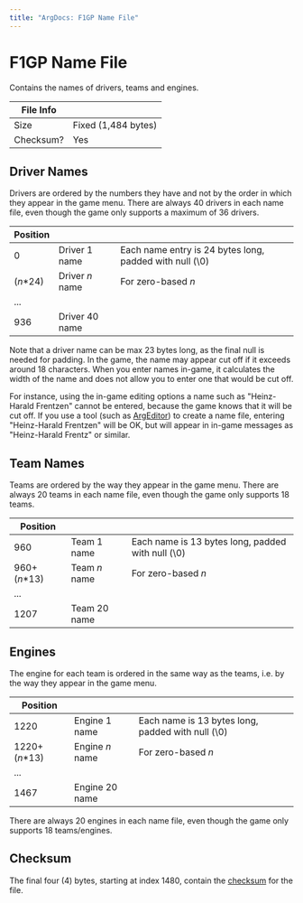 ```yaml
---
title: "ArgDocs: F1GP Name File"
---
```


# F1GP Name File

Contains the names of drivers, teams and engines.

<table class="table table-bordered table-striped table--tiny">
    <thead>
        <tr>
            <th>File Info</th>
            <th></th>
        </tr>
    </thead>
    <tbody>
        <tr>
            <td>Size</td>
            <td>Fixed (1,484 bytes)</td>
        </tr>
        <tr>
            <td>Checksum?</td>
            <td>Yes</td>
        </tr>
    </tbody>
</table>


## Driver Names

Drivers are ordered by the numbers they have and not by the order
in which they appear in the game menu. There are always 40 drivers in each name file,
even though the game only supports a maximum of 36 drivers.

<table class="table table-bordered table-striped table--small">
    <thead>
        <tr>
            <th class="text-right">Position</th>
            <th></th>
            <th></th>
        </tr>
    </thead>
    <tbody>
        <tr>
            <td class="text-right">0</td>
            <td>Driver 1 name</td>
            <td>Each name entry is 24 bytes long, padded with null (\0)</td>
        </tr>
        <tr>
            <td class="text-right">(<em>n</em>*24)</td>
            <td>Driver <em>n</em> name</td>
            <td>For zero-based <em>n</em></td>
        </tr>
        <tr>
            <td class="text-right">...</td>
            <td></td>
            <td></td>
        </tr>
        <tr>
            <td class="text-right">936</td>
            <td>Driver 40 name</td>
            <td></td>
        </tr>
    </tbody>
</table>

Note that a driver name can be max 23 bytes long, as the final null is needed for padding.
In the game, the name may appear cut off if it exceeds around 18 characters.
When you enter names in-game, it calculates the width of the name and does not allow you
to enter one that would be cut off.

For instance, using the in-game editing options a name such as "Heinz-Harald Frentzen" cannot
be entered, because the game knows that it will be cut off. If you use a tool
(such as [ArgEditor](/argeditor)) to create a name file, entering "Heinz-Harald Frentzen" will
be OK, but will appear in in-game messages as "Heinz-Harald Frentz" or similar.


## Team Names

Teams are ordered by the way they appear in the game menu. There are always 20 teams in each name file,
even though the game only supports 18 teams.

<table class="table table-bordered table-striped table--small">
    <thead>
        <tr>
            <th class="text-right">Position</th>
            <th></th>
            <th></th>
        </tr>
    </thead>
    <tbody>
        <tr>
            <td class="text-right">960</td>
            <td>Team 1 name</td>
            <td>Each name is 13 bytes long, padded with null (\0)</td>
        </tr>
        <tr>
            <td class="text-right">960+(<em>n</em>*13)</td>
            <td>Team <em>n</em> name</td>
            <td>For zero-based <em>n</em></td>
        </tr>
        <tr>
            <td class="text-right">...</td>
            <td></td>
            <td></td>
        </tr>
        <tr>
            <td class="text-right">1207</td>
            <td>Team 20 name</td>
            <td></td>
        </tr>
    </tbody>
</table>


## Engines

The engine for each team is ordered in the same way as the teams, i.e. by the way they appear in the game menu.

<table class="table table-bordered table-striped table--small">
    <thead>
        <tr>
            <th class="text-right">Position</th>
            <th></th>
            <th></th>
        </tr>
    </thead>
    <tbody>
        <tr>
            <td class="text-right">1220</td>
            <td>Engine 1 name</td>
            <td>Each name is 13 bytes long, padded with null (\0)</td>
        </tr>
        <tr>
            <td class="text-right">1220+(<em>n</em>*13)</td>
            <td>Engine <em>n</em> name</td>
            <td>For zero-based <em>n</em></td>
        </tr>
        <tr>
            <td class="text-right">...</td>
            <td></td>
            <td></td>
        </tr>
        <tr>
            <td class="text-right">1467</td>
            <td>Engine 20 name</td>
            <td></td>
        </tr>
    </tbody>
</table>

There are always 20 engines in each name file, even though the game only supports 18 teams/engines.


## Checksum

The final four (4) bytes, starting at index 1480,
contain the [checksum](/argdocs/misc/checksum/) for the file.

